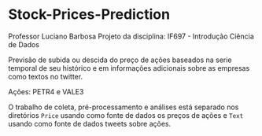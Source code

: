 # Stock-Prices-Prediction

Professor Luciano Barbosa Projeto da disciplina: IF697 - Introdução Ciência de Dados

Previsão de subida ou descida do preço de ações baseados na serie temporal de seu histórico e em informações adicionais sobre as empresas como textos no twitter.

Ações: PETR4 e VALE3


O trabalho de coleta, pré-processamento e análises está separado nos diretórios `Price` usando como fonte de dados os preços de ações e `Text` usando como fonte de dados tweets sobre ações.